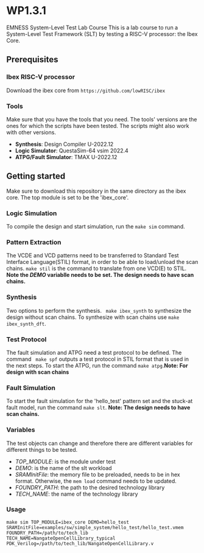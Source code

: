 # WP1.3.1
EMNESS System-Level Test Lab Course
This is a lab course to run a System-Level Test Framework (SLT) by testing a RISC-V processor: the Ibex Core. 
## Prerequisites
### Ibex RISC-V processor
Download the ibex core from `https://github.com/lowRISC/ibex`
### Tools 
Make sure that you have the tools that you need. The tools' versions are the ones for which the scripts have been tested. The scripts might also work with other versions.
- **Synthesis**: Design Compiler U-2022.12
- **Logic Simulator**: QuestaSim-64 vsim 2022.4
- **ATPG/Fault Simulator**: TMAX U-2022.12
## Getting started
Make sure to download this repository in the same directory as the ibex core. The top module is set to be the 'ibex_core'. 
### Logic Simulation
To compile the design and start simulation, run the ``make sim`` command.
### Pattern Extraction
The VCDE and VCD patterns need to be transferred to Standard Test Interface Language(STIL) format, in order to be able to load/unload the scan chains. 
`` make stil `` is the command to translate from one VCD(E) to STIL. __Note the *DEMO* variablle needs to be set. The design needs to have scan chains.__  
### Synthesis
Two options to perform the synthesis. `` make ibex_synth`` to synthesize the design without scan chains. To synthesize with scan chains use ``make ibex_synth_dft``.
### Test Protocol
The fault simulation and ATPG need a test protocol to be defined. The command `` make spf`` outputs a test protocol in STIL format that is used in the next steps.
To start the ATPG, run the command ``make atpg``.__Note: For design with scan chains__
### Fault Simulation
To start the fault simulation for the 'hello_test' pattern set and the stuck-at fault model, run the command ``make slt``. __Note: The design needs to have scan chains.__
### Variables
The test objects can change and therefore there are different variables for different things to be tested.
- *TOP_MODULE*: is the module under test
- *DEMO*: is the name of the slt workload
- *SRAMInitFile*: the memory file to be preloaded, needs to be in hex format. Otherwise, the `mem load` command needs to be updated. 
- *FOUNDRY_PATH*: the path to the desired technology library
- *TECH_NAME*: the name of the technology library
### Usage
``make sim TOP_MODULE=ibex_core DEMO=hello_test SRAMInitFile=examples/sw/simple_system/hello_test/hello_test.vmem FOUNDRY_PATH=/path/to/tech_lib TECH_NAME=NangateOpenCellLibrary_typical PDK_Verilog=/path/to/tech_lib/NangateOpenCellLibrary.v``
